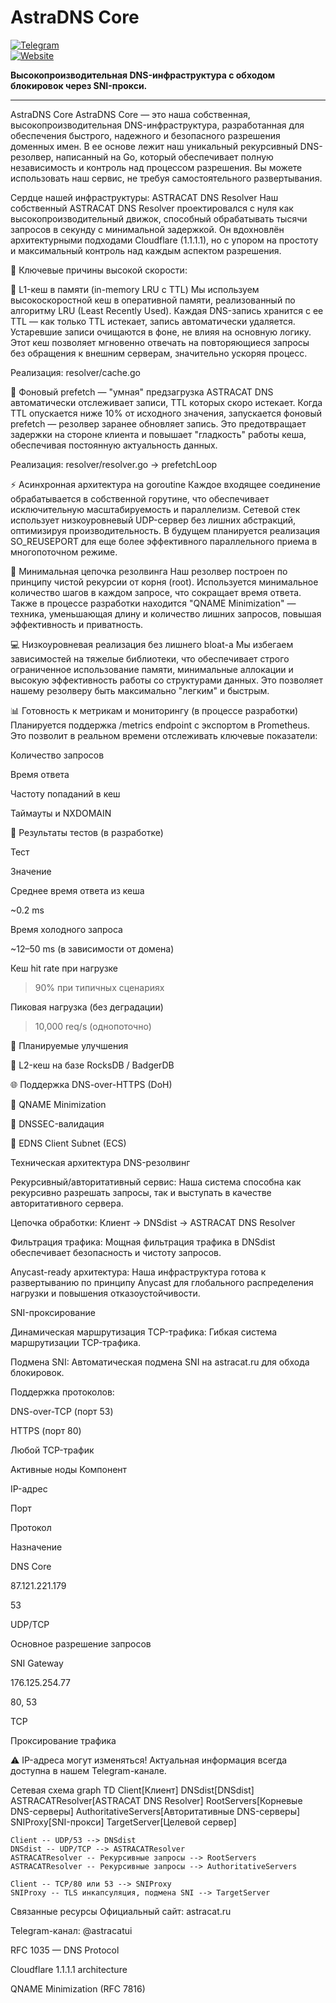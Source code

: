 # AstraDNS Core

[![Telegram](https://img.shields.io/badge/Telegram-@astracatui-0088CC?logo=telegram)](https://t.me/astracatui)  
[![Website](https://img.shields.io/badge/Website-astracat.ru-8A2BE2)](https://astracat.ru)

**Высокопроизводительная DNS-инфраструктура с обходом блокировок через SNI-прокси.**

---

AstraDNS Core
AstraDNS Core — это наша собственная, высокопроизводительная DNS-инфраструктура, разработанная для обеспечения быстрого, надежного и безопасного разрешения доменных имен. В ее основе лежит наш уникальный рекурсивный DNS-резолвер, написанный на Go, который обеспечивает полную независимость и контроль над процессом разрешения. Вы можете использовать наш сервис, не требуя самостоятельного развертывания.

Сердце нашей инфраструктуры: ASTRACAT DNS Resolver
Наш собственный ASTRACAT DNS Resolver проектировался с нуля как высокопроизводительный движок, способный обрабатывать тысячи запросов в секунду с минимальной задержкой. Он вдохновлён архитектурными подходами Cloudflare (1.1.1.1), но с упором на простоту и максимальный контроль над каждым аспектом разрешения.

🚀 Ключевые причины высокой скорости:

🧠 L1-кеш в памяти (in-memory LRU с TTL)
Мы используем высокоскоростной кеш в оперативной памяти, реализованный по алгоритму LRU (Least Recently Used). Каждая DNS-запись хранится с ее TTL — как только TTL истекает, запись автоматически удаляется. Устаревшие записи очищаются в фоне, не влияя на основную логику. Этот кеш позволяет мгновенно отвечать на повторяющиеся запросы без обращения к внешним серверам, значительно ускоряя процесс.

Реализация: resolver/cache.go

📡 Фоновый prefetch — "умная" предзагрузка
ASTRACAT DNS автоматически отслеживает записи, TTL которых скоро истекает. Когда TTL опускается ниже 10% от исходного значения, запускается фоновый prefetch — резолвер заранее обновляет запись. Это предотвращает задержки на стороне клиента и повышает "гладкость" работы кеша, обеспечивая постоянную актуальность данных.

Реализация: resolver/resolver.go → prefetchLoop

⚡️ Асинхронная архитектура на goroutine
Каждое входящее соединение обрабатывается в собственной горутине, что обеспечивает исключительную масштабируемость и параллелизм. Сетевой стек использует низкоуровневый UDP-сервер без лишних абстракций, оптимизируя производительность. В будущем планируется реализация SO_REUSEPORT для еще более эффективного параллельного приема в многопоточном режиме.

📂 Минимальная цепочка резолвинга
Наш резолвер построен по принципу чистой рекурсии от корня (root). Используется минимальное количество шагов в каждом запросе, что сокращает время ответа. Также в процессе разработки находится "QNAME Minimization" — техника, уменьшающая длину и количество лишних запросов, повышая эффективность и приватность.

💻 Низкоуровневая реализация без лишнего bloat-а
Мы избегаем зависимостей на тяжелые библиотеки, что обеспечивает строго ограниченное использование памяти, минимальные аллокации и высокую эффективность работы со структурами данных. Это позволяет нашему резолверу быть максимально "легким" и быстрым.

📊 Готовность к метрикам и мониторингу (в процессе разработки)
Планируется поддержка /metrics endpoint с экспортом в Prometheus. Это позволит в реальном времени отслеживать ключевые показатели:

Количество запросов

Время ответа

Частоту попаданий в кеш

Таймауты и NXDOMAIN

🧪 Результаты тестов (в разработке)

Тест

Значение

Среднее время ответа из кеша

~0.2 ms

Время холодного запроса

~12–50 ms (в зависимости от домена)

Кеш hit rate при нагрузке

> 90% при типичных сценариях

Пиковая нагрузка (без деградации)

> 10,000 req/s (однопоточно)

📍 Планируемые улучшения

💾 L2-кеш на базе RocksDB / BadgerDB

🌐 Поддержка DNS-over-HTTPS (DoH)

🧠 QNAME Minimization

🔐 DNSSEC-валидация

📍 EDNS Client Subnet (ECS)

Техническая архитектура
DNS-резолвинг

Рекурсивный/авторитативный сервис: Наша система способна как рекурсивно разрешать запросы, так и выступать в качестве авторитативного сервера.

Цепочка обработки: Клиент → DNSdist → ASTRACAT DNS Resolver

Фильтрация трафика: Мощная фильтрация трафика в DNSdist обеспечивает безопасность и чистоту запросов.

Anycast-ready архитектура: Наша инфраструктура готова к развертыванию по принципу Anycast для глобального распределения нагрузки и повышения отказоустойчивости.

SNI-проксирование

Динамическая маршрутизация TCP-трафика: Гибкая система маршрутизации TCP-трафика.

Подмена SNI: Автоматическая подмена SNI на astracat.ru для обхода блокировок.

Поддержка протоколов:

DNS-over-TCP (порт 53)

HTTPS (порт 80)

Любой TCP-трафик

Активные ноды
Компонент

IP-адрес

Порт

Протокол

Назначение

DNS Core

87.121.221.179

53

UDP/TCP

Основное разрешение запросов

SNI Gateway

176.125.254.77

80, 53

TCP

Проксирование трафика

⚠️ IP-адреса могут изменяться! Актуальная информация всегда доступна в нашем Telegram-канале.

Сетевая схема
graph TD
    Client[Клиент]
    DNSdist[DNSdist]
    ASTRACATResolver[ASTRACAT DNS Resolver]
    RootServers[Корневые DNS-серверы]
    AuthoritativeServers[Авторитативные DNS-серверы]
    SNIProxy[SNI-прокси]
    TargetServer[Целевой сервер]

    Client -- UDP/53 --> DNSdist
    DNSdist -- UDP/TCP --> ASTRACATResolver
    ASTRACATResolver -- Рекурсивные запросы --> RootServers
    ASTRACATResolver -- Рекурсивные запросы --> AuthoritativeServers

    Client -- TCP/80 или 53 --> SNIProxy
    SNIProxy -- TLS инкапсуляция, подмена SNI --> TargetServer

Связанные ресурсы
Официальный сайт: astracat.ru

Telegram-канал: @astracatui

RFC 1035 — DNS Protocol

Cloudflare 1.1.1.1 architecture

QNAME Minimization (RFC 7816)